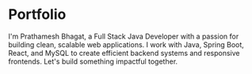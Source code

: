 # Portfolio
I'm Prathamesh Bhagat, a Full Stack Java Developer with a passion for building clean, scalable web applications. I work with Java, Spring Boot, React, and MySQL to create efficient backend systems and responsive frontends. Let's build something impactful together.
